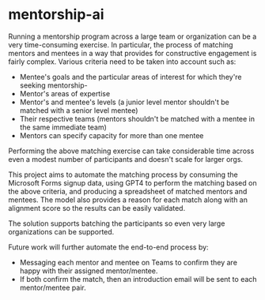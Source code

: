 # mentorship-ai

Running a mentorship program across a large team or organization can be a very time-consuming exercise. In particular, the process of matching mentors and mentees in a way that provides for constructive engagement is fairly complex. Various criteria need to be taken into account such as:

- Mentee's goals and the particular areas of interest for which they're seeking mentorship-
- Mentor's areas of expertise
- Mentor's and mentee's levels (a junior level mentor shouldn't be matched with a senior level mentee)
- Their respective teams (mentors shouldn't be matched with a mentee in the same immediate team)
- Mentors can specify capacity for more than one mentee

Performing the above matching exercise can take considerable time across even a modest number of participants and doesn't scale for larger orgs.

This project aims to automate the matching process by consuming the Microsoft Forms signup data, using GPT4 to perform the matching based on the above criteria, and producing a spreadsheet of matched mentors and mentees. The model also provides a reason for each match along with an alignment score so the results can be easily validated.

The solution supports batching the participants so even very large organizations can be supported.

Future work will further automate the end-to-end process by:

- Messaging each mentor and mentee on Teams to confirm they are happy with their assigned mentor/mentee.
- If both confirm the match, then an introduction email will be sent to each mentor/mentee pair.
